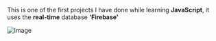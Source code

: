 This is one of the first projects I have done while learning **JavaScript**, it uses the **real-time** database **'Firebase'**



  ![Image](https://iili.io/J8n8pj4.png)
